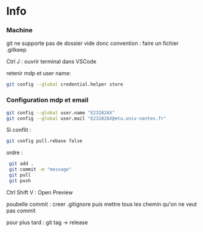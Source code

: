 # Info

### Machine

git ne supporte pas de dossier vide donc convention : faire un fichier .gitkeep

Ctrl J : ouvrir terminal dans VSCode

retenir mdp et user name:

```bash
git config --global credential.helper store
```

### Configuration mdp et email

```bash
git config --global user.name "E232826X"
git config --global user.mail "E232826X@etu.univ-nantes.fr"
```

Si conflit :

```bash
git config pull.rebase false
```

ordre :

```bash
 git add .
 git commit -m "message"
 git pull
 git push
```

Ctrl Shift V : Open Preview

poubelle commit :
creer .gitignore puis mettre tous les chemin qu'on ne veut pas commit


pour plus tard : git tag -> release

